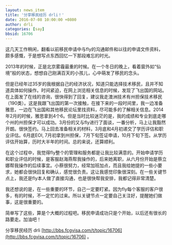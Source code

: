 ```yaml
---
layout: news_item
title: '分享移民经历 drli！'
date: 2016-07-08 10:00:00 +0800
author: drli
categories: [say]
bbsid: 16706 
---
```


这几天工作稍闲，翻看以前移民申请中与fly的沟通邮件和以往的申请文件资料，颇多感慨，于是想写点东西回忆一下那段难忘的时光。

2013年的时候，正是北京雾霾最重的时候。在一个冬日的晚上，看着窗外如“仙境”般的状态，想想自己刚满百天的小孩儿，心中萌发了移民的念头。

但是已经年过35岁的我根据自己的经济状况，知道只能选择技术移民，且并不知道具体如何操作。时间紧迫，在网上浏览相关信息的时候，发现了飞出国的网站。在上面发了在线的咨询，很快得到了回复，建议我走澳洲技术有州担保技术移民（190类）。这是我跟飞出国的第一次接触，在接下来的一段时间里，我一边准备雅思，一边在飞出国和其他移民论坛里找资料，尽可能多的了解相关信息。2014年2月的时候，雅思拿到4个6。但是当时比较迷茫的是，我的成绩和专业到底走哪个州的州担保才可以成功。3月份的又与fly进行了面谈，一番分析，马上让我豁然开朗。很快签约。马上回去准备相关的材料，3月底和4月初递交了学历评估和职业评估。6月底EOI, 7月初拿到州担保，7月下旬签证申请，10月下旬下签。从学历评估开始算，历时大半年的时间。总的来说，还算顺利。

在这个过程中，我觉得fly整个的管理和服务都是让我比较满意的。开始申请学历和职业评估的时候，是客服赵海燕帮我操作的，后来她离职，从六月份开始是蔡立娜帮我操作的后续事宜。小蔡很努力，经常加班加点，而且我给她提的一些小要求，她都会很快回复和确认，感觉很负责。这让我感觉印象很深刻。在一些关键节点上，我还是fly本人做了直接沟通，也是很快帮我安排，我都记得非常清楚。

我还想说的是，在一些重要的环节，自己一定要盯紧。因为fly每个客服的客户很多，有的时候，不一定忙的过来。所以关键节点一定要自己关注好，提醒她们做事，这是很重要的。

简单写了这些，算是个大概的过程吧。移民申请成功只是个开始，以后还有很长的路要走。加油吧！

分享移民经历 drli [http://bbs.fcgvisa.com/t/topic/16706](http://bbs.fcgvisa.com/t/topic/16706) 。